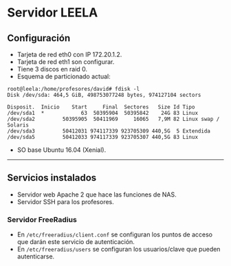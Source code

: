
# Servidor LEELA

## Configuración

* Tarjeta de red eth0 con IP 172.20.1.2.
* Tarjeta de red eth1 son configurar.
* Tiene 3 discos en raid 0.
* Esquema de particionado actual:
```
root@leela:/home/profesores/david# fdisk -l
Disk /dev/sda: 464,5 GiB, 498753077248 bytes, 974127104 sectors

Disposit.  Inicio    Start     Final  Sectores   Size Id Tipo
/dev/sda1  *            63  50395904  50395842    24G 83 Linux
/dev/sda2         50395905  50411969     16065   7,9M 82 Linux swap / Solaris
/dev/sda3         50412031 974117339 923705309 440,5G  5 Extendida
/dev/sda5         50412033 974117339 923705307 440,5G 83 Linux
```

* SO base Ubuntu 16.04 (Xenial).

---

## Servicios instalados

* Servidor web Apache 2 que hace las funciones de NAS.
* Servidor SSH para los profesores.

### Servidor FreeRadius

* En `/etc/freeradius/client.conf` se configuran los puntos de acceso que darán este servicio de autenticación.
* En `/etc/freeradius/users` se configuran los usuarios/clave que pueden autenticarse.
